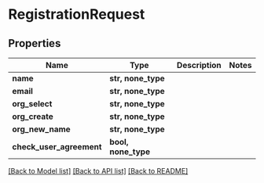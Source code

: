 # RegistrationRequest


## Properties
Name | Type | Description | Notes
------------ | ------------- | ------------- | -------------
**name** | **str, none_type** |  | 
**email** | **str, none_type** |  | 
**org_select** | **str, none_type** |  | 
**org_create** | **str, none_type** |  | 
**org_new_name** | **str, none_type** |  | 
**check_user_agreement** | **bool, none_type** |  | 

[[Back to Model list]](../README.md#documentation-for-models) [[Back to API list]](../README.md#documentation-for-api-endpoints) [[Back to README]](../README.md)


